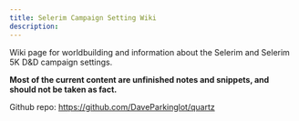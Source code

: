 ```yaml
---
title: Selerim Campaign Setting Wiki
description:
---
```

Wiki page for worldbuilding and information about the Selerim and Selerim 5K D&D campaign settings.

**Most of the current content are unfinished notes and snippets, and should not be taken as fact.**

Github repo:
https://github.com/DaveParkinglot/quartz